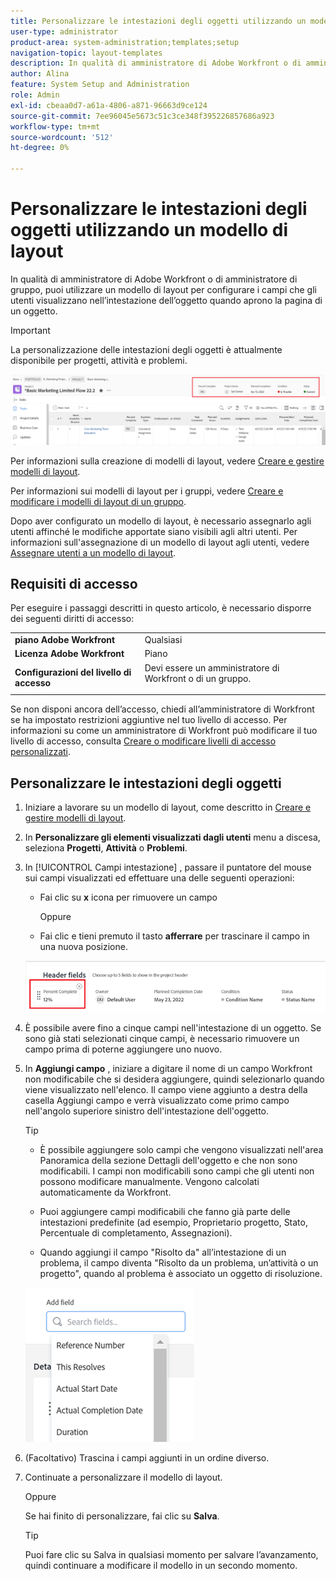 ```yaml
---
title: Personalizzare le intestazioni degli oggetti utilizzando un modello di layout
user-type: administrator
product-area: system-administration;templates;setup
navigation-topic: layout-templates
description: In qualità di amministratore di Adobe Workfront o di amministratore di gruppo, puoi utilizzare un modello di layout per configurare i campi che gli utenti visualizzano nell’intestazione dell’oggetto quando aprono la pagina di un oggetto.
author: Alina
feature: System Setup and Administration
role: Admin
exl-id: cbeaa0d7-a61a-4806-a871-96663d9ce124
source-git-commit: 7ee96045e5673c51c3ce348f395226857686a923
workflow-type: tm+mt
source-wordcount: '512'
ht-degree: 0%

---
```


# Personalizzare le intestazioni degli oggetti utilizzando un modello di layout

In qualità di amministratore di Adobe Workfront o di amministratore di gruppo, puoi utilizzare un modello di layout per configurare i campi che gli utenti visualizzano nell’intestazione dell’oggetto quando aprono la pagina di un oggetto.

>[!IMPORTANT]
>
>La personalizzazione delle intestazioni degli oggetti è attualmente disponibile per progetti, attività e problemi.

![](assets/object-header-fields.png)

Per informazioni sulla creazione di modelli di layout, vedere [Creare e gestire modelli di layout](../use-layout-templates/create-and-manage-layout-templates.md).

Per informazioni sui modelli di layout per i gruppi, vedere [Creare e modificare i modelli di layout di un gruppo](../../../administration-and-setup/manage-groups/work-with-group-objects/create-and-modify-a-groups-layout-templates.md).

Dopo aver configurato un modello di layout, è necessario assegnarlo agli utenti affinché le modifiche apportate siano visibili agli altri utenti. Per informazioni sull&#39;assegnazione di un modello di layout agli utenti, vedere [Assegnare utenti a un modello di layout](../use-layout-templates/assign-users-to-layout-template.md).

## Requisiti di accesso

Per eseguire i passaggi descritti in questo articolo, è necessario disporre dei seguenti diritti di accesso:


<table>
  <tr>
   <td><strong>piano Adobe Workfront</strong>
   </td>
   <td>Qualsiasi
   </td>
  </tr>
  <tr>
   <td><strong>Licenza Adobe Workfront</strong>
   </td>
   <td>Piano
   </td>
  </tr>
  <tr>
   <td><strong>Configurazioni del livello di accesso</strong>
   </td>
   <td>Devi essere un amministratore di Workfront o di un gruppo.
<p>
   </td>
  </tr>
</table>

Se non disponi ancora dell’accesso, chiedi all’amministratore di Workfront se ha impostato restrizioni aggiuntive nel tuo livello di accesso. Per informazioni su come un amministratore di Workfront può modificare il tuo livello di accesso, consulta [Creare o modificare livelli di accesso personalizzati](../../add-users/configure-and-grant-access/create-modify-access-levels.md).

## Personalizzare le intestazioni degli oggetti

1. Iniziare a lavorare su un modello di layout, come descritto in [Creare e gestire modelli di layout](../../customize-workfront/use-layout-templates/create-and-manage-layout-templates.md).
1. In **Personalizzare gli elementi visualizzati dagli utenti** menu a discesa, seleziona **Progetti**, **Attività** o **Problemi**.

   <!--when this will be possible for more than 3 objects, at production, make this more general: update the sentence above to say "select an object you want to customize in the Customize what users see drop-down menu). -->

1. In [!UICONTROL Campi intestazione] , passare il puntatore del mouse sui campi visualizzati ed effettuare una delle seguenti operazioni:
   * Fai clic su **x** icona per rimuovere un campo

     Oppure

   * Fai clic e tieni premuto il tasto **afferrare** per trascinare il campo in una nuova posizione.

   <!--(NOTE: make sure the default names of these fields have not changed; otherwise, update screen shot)-->

   ![](assets/object-header-field-x-and-grab-icons-in-lt.png)

1. È possibile avere fino a cinque campi nell&#39;intestazione di un oggetto.
Se sono già stati selezionati cinque campi, è necessario rimuovere un campo prima di poterne aggiungere uno nuovo.
1. In **Aggiungi campo** , iniziare a digitare il nome di un campo Workfront non modificabile che si desidera aggiungere, quindi selezionarlo quando viene visualizzato nell&#39;elenco. Il campo viene aggiunto a destra della casella Aggiungi campo e verrà visualizzato come primo campo nell&#39;angolo superiore sinistro dell&#39;intestazione dell&#39;oggetto.

   >[!TIP]
   >
   >* È possibile aggiungere solo campi che vengono visualizzati nell&#39;area Panoramica della sezione Dettagli dell&#39;oggetto e che non sono modificabili. I campi non modificabili sono campi che gli utenti non possono modificare manualmente. Vengono calcolati automaticamente da Workfront.
   >
   >* Puoi aggiungere campi modificabili che fanno già parte delle intestazioni predefinite (ad esempio, Proprietario progetto, Stato, Percentuale di completamento, Assegnazioni).
   >
   >* Quando aggiungi il campo &quot;Risolto da&quot; all’intestazione di un problema, il campo diventa &quot;Risolto da un problema, un’attività o un progetto&quot;, quando al problema è associato un oggetto di risoluzione.


   ![](assets/add-field-to-header-in-lt-list.png)


1. (Facoltativo) Trascina i campi aggiunti in un ordine diverso.

1. Continuate a personalizzare il modello di layout.

   Oppure

   Se hai finito di personalizzare, fai clic su **Salva**.

   >[!TIP]
   >
   >Puoi fare clic su Salva in qualsiasi momento per salvare l’avanzamento, quindi continuare a modificare il modello in un secondo momento.

